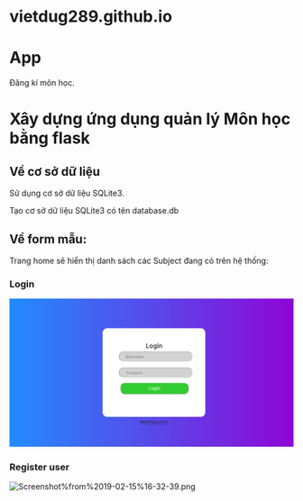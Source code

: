 # vietdug289.github.io
# App
Đăng kí môn học.
# Xây dựng ứng dụng quản lý Môn học bằng flask

## Về cơ sở dữ liệu

Sử dụng cơ sở dữ liệu SQLite3.

Tạo cơ sở dữ liệu SQLite3 có tên database.db


## Về form mẫu:

Trang home sẽ hiển thị danh sách các Subject đang có trên hệ thống:
### Login 
![Screenshot%20from%202019-02-15%2016-31-50.png](https://raw.githubusercontent.com/vietdug289/vietdug289.github.io/master/Picture/Screenshot%20from%202019-02-15%2016-31-50.png)
      
### Register user
![Screenshot%from%2019-02-15%16-32-39.png](http://vietdug289.github.io/Picture/Screenshot%from%2019-02-15%16-32-39.png)
 
